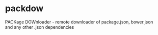 # packdow
PACKage DOWnloader - remote downloader of package.json, bower.json and any other .json dependencies

